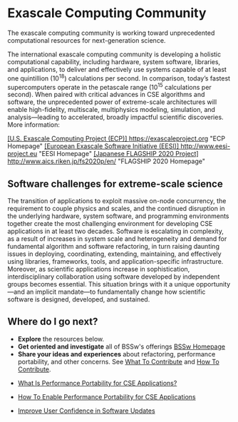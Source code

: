 # Exascale Computing Community

The exascale computing community is working toward unprecedented computational resources for next-generation science.

The international exascale computing community is developing a holistic computational capability, including hardware, system software, libraries, and applications, to deliver and effectively use systems capable of at least one quintillion (10<sup>18</sup>) calculations per second.   In comparison, today’s fastest supercomputers operate in the petascale range (10<sup>15</sup> calculations per second).  When paired with critical advances in CSE algorithms and software, the unprecedented power of extreme-scale architectures will enable high-fidelity, multiscale, multiphysics modeling, simulation, and analysis—leading to accelerated, broadly impactful scientific discoveries.   More information:

<a href="#_" class="link row">[U.S. Exascale Computing Project (ECP)] https://exascaleproject.org "ECP Homepage"</a>
<a href="#_" class="link row">[European Exascale Software Initiative (EESI)] http://www.eesi-project.eu "EESI Homepage"</a>
<a href="#_" class="link row">[Japanese FLAGSHIP 2020 Project] http://www.aics.riken.jp/fs2020p/en/ "FLAGSHIP 2020 Homepage"</a>

## Software challenges for extreme-scale science

The transition of applications to exploit massive on-node concurrency, the requirement to couple physics and scales, and the continued disruption in the underlying hardware, system software, and programming environments together create the most challenging environment for developing CSE applications in at least two decades.  Software is escalating in complexity, as a result of increases in system scale and heterogeneity and demand for fundamental algorithm and software refactoring, in turn raising daunting issues in deploying, coordinating, extending, maintaining, and effectively using libraries, frameworks, tools, and application-specific infrastructure.  Moreover, as scientific applications increase in sophistication, interdisciplinary collaboration using software developed by independent groups becomes essential.  This situation brings with it a unique opportunity—and an implicit mandate—to fundamentally change how scientific software is designed, developed, and sustained.  

## Where do I go next?
- **Explore** the resources below.
- **Get oriented and investigate** all of BSSw's offerings  [BSSw Homepage](../Homepage.md)
- **Share your ideas and experiences** about refactoring, performance portability, and other concerns. See [What To Contribute](../WhatToContribute.md) and [How To Contribute](../HowToContribute.md).

<!--
Featured resources for the Exascale Computing Community.
Edit this list to change resources that appear on the front-end site.
-->

* [What Is Performance Portability for CSE Applications?](../../CuratedContent/WhatIsPerfPortabilityForCseApps.md)

* [How To Enable Performance Portability for CSE Applications](../../CuratedContent/HowToEnablePerfPortabilityForCseApps.md)

* [Improve User Confidence in Software Updates](../../Articles/Blog/ImproveUserConfidenceInSwUpdates.md)

<!-- Defer events until later
* [SC17 Conference](../../Events/Conference.SC17.md)
-->

<!---
Publish: yes
--->
